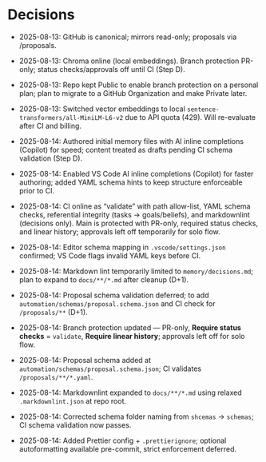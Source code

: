 # Decisions

- 2025-08-13: GitHub is canonical; mirrors read-only; proposals via /proposals.

- 2025-08-13: Chroma online (local embeddings). Branch protection PR-only;
  status checks/approvals off until CI (Step D).

- 2025-08-13: Repo kept Public to enable branch protection on a personal plan;
  plan to migrate to a GitHub Organization and make Private later.

- 2025-08-13: Switched vector embeddings to local
  `sentence-transformers/all-MiniLM-L6-v2` due to API quota (429). Will
  re-evaluate after CI and billing.

- 2025-08-14: Authored initial memory files with AI inline completions (Copilot)
  for speed; content treated as drafts pending CI schema validation (Step D).

- 2025-08-14: Enabled VS Code AI inline completions (Copilot) for faster
  authoring; added YAML schema hints to keep structure enforceable prior to CI.

- 2025-08-14: CI online as “validate” with path allow-list, YAML schema checks,
  referential integrity (tasks → goals/beliefs), and markdownlint (decisions
  only). Main is protected with PR-only, required status checks, and linear
  history; approvals left off temporarily for solo flow.

- 2025-08-14: Editor schema mapping in `.vscode/settings.json` confirmed; VS
  Code flags invalid YAML keys before CI.

- 2025-08-14: Markdown lint temporarily limited to `memory/decisions.md`; plan
  to expand to `docs/**/*.md` after cleanup (D+1).

- 2025-08-14: Proposal schema validation deferred; to add
  `automation/schemas/proposal.schema.json` and CI check for `/proposals/**`
  (D+1).

- 2025-08-14: Branch protection updated — PR-only, **Require status checks** =
  `validate`, **Require linear history**; approvals left off for solo flow.

- 2025-08-14: Proposal schema added at
  `automation/schemas/proposal.schema.json`; CI validates
  `/proposals/**/*.yaml`.

- 2025-08-14: Markdownlint expanded to `docs/**/*.md` using relaxed
  `.markdownlint.json` at repo root.

- 2025-08-14: Corrected schema folder naming from `shcemas` → `schemas`; CI
  schema validation now passes.

- 2025-08-14: Added Prettier config + `.prettierignore`; optional autoformatting
  available pre-commit, strict enforcement deferred.
